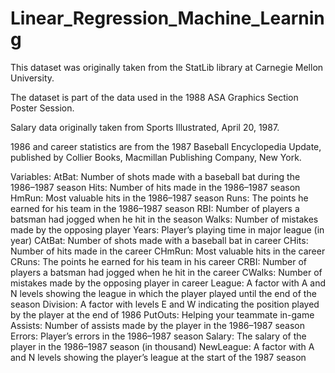 ﻿# Linear_Regression_Machine_Learning
This dataset was originally taken from the StatLib library at Carnegie Mellon University.

The dataset is part of the data used in the 1988 ASA Graphics Section Poster Session.

Salary data originally taken from Sports Illustrated, April 20, 1987.

1986 and career statistics are from the 1987 Baseball Encyclopedia Update, published by Collier Books, Macmillan Publishing Company, New York.

Variables:
AtBat: Number of shots made with a baseball bat during the 1986–1987 season
Hits: Number of hits made in the 1986–1987 season
HmRun: Most valuable hits in the 1986–1987 season
Runs: The points he earned for his team in the 1986–1987 season
RBI: Number of players a batsman had jogged when he hit in the season
Walks: Number of mistakes made by the opposing player
Years: Player’s playing time in major league (in year)
CAtBat: Number of shots made with a baseball bat in career
CHits: Number of hits made in the career
CHmRun: Most valuable hits in the career
CRuns: The points he earned for his team in his career
CRBI: Number of players a batsman had jogged when he hit in the career
CWalks: Number of mistakes made by the opposing player in career
League: A factor with A and N levels showing the league in which the player played until the end of the season
Division: A factor with levels E and W indicating the position played by the player at the end of 1986
PutOuts: Helping your teammate in-game
Assists: Number of assists made by the player in the 1986–1987 season
Errors: Player’s errors in the 1986–1987 season
Salary: The salary of the player in the 1986–1987 season (in thousand)
NewLeague: A factor with A and N levels showing the player’s league at the start of the 1987 season
